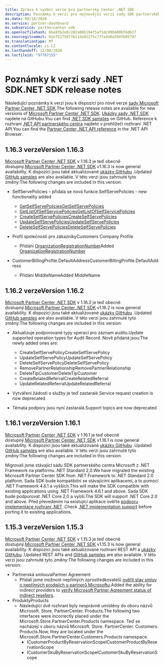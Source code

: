 ```yaml
---
title: Zpráva k vydání verze pro partnerský Center .NET SDK
description: Poznámky k verzi pro nejnovější verzi sady SDK partnerského centra .NET.
ms.date: 09/18/2020
ms.service: partner-dashboard
ms.subservice: partnercenter-sdk
ms.openlocfilehash: 6be8f62e0c202a00b194f5af1dc8904006f8d637
ms.sourcegitcommit: 01e75175077611da92175c777a440a594fb05797
ms.translationtype: MT
ms.contentlocale: cs-CZ
ms.lasthandoff: 12/08/2020
ms.locfileid: "97767155"
---
```

# <a name="net-sdk-release-notes"></a><span data-ttu-id="d9012-103">Poznámky k verzi sady .NET SDK</span><span class="sxs-lookup"><span data-stu-id="d9012-103">.NET SDK release notes</span></span>

<span data-ttu-id="d9012-104">Následující poznámky k verzi jsou k dispozici pro nové verze [sady Microsoft Partner Center .NET SDK](https://www.nuget.org/packages/Microsoft.Store.PartnerCenter).</span><span class="sxs-lookup"><span data-stu-id="d9012-104">The following release notes are available for new versions of [Microsoft Partner Center .NET SDK](https://www.nuget.org/packages/Microsoft.Store.PartnerCenter).</span></span> <span data-ttu-id="d9012-105">[Ukázky sady .NET SDK](https://github.com/Microsoft/Partner-Center-DotNet-Samples) najdete na GitHubu.</span><span class="sxs-lookup"><span data-stu-id="d9012-105">You can find [.NET SDK samples](https://github.com/Microsoft/Partner-Center-DotNet-Samples) on GitHub.</span></span> <span data-ttu-id="d9012-106">Reference k rozhraní [.NET API partnerského centra](/dotnet/api/?view=partnercenter-dotnet-latest&preserve-view=true) najdete v prohlížeči rozhraní .NET API.</span><span class="sxs-lookup"><span data-stu-id="d9012-106">You can find the [Partner Center .NET API reference](/dotnet/api/?view=partnercenter-dotnet-latest&preserve-view=true) in the .NET API Browser.</span></span>

## <a name="version-1163"></a><span data-ttu-id="d9012-107">1.16.3 verze</span><span class="sxs-lookup"><span data-stu-id="d9012-107">Version 1.16.3</span></span>

<span data-ttu-id="d9012-108">[Microsoft Partner Center .NET SDK](https://www.nuget.org/packages/Microsoft.Store.PartnerCenter/1.16.3) v 1.16.3 je teď obecně dostupný.</span><span class="sxs-lookup"><span data-stu-id="d9012-108">[Microsoft Partner Center .NET SDK](https://www.nuget.org/packages/Microsoft.Store.PartnerCenter/1.16.3) v1.16.3 is now general availability.</span></span> <span data-ttu-id="d9012-109">K dispozici jsou také aktualizované [ukázky GitHubu](https://github.com/Microsoft/Partner-Center-DotNet-Samples) .</span><span class="sxs-lookup"><span data-stu-id="d9012-109">Updated [GitHub samples](https://github.com/Microsoft/Partner-Center-DotNet-Samples) are also available.</span></span> <span data-ttu-id="d9012-110">V této verzi jsou zahrnuté tyto změny:</span><span class="sxs-lookup"><span data-stu-id="d9012-110">The following changes are included in this version:</span></span>

* <span data-ttu-id="d9012-111">SelfServePolicies – přidala se nová funkce.</span><span class="sxs-lookup"><span data-stu-id="d9012-111">SelfServePolicies - new functionality added</span></span>
  * [<span data-ttu-id="d9012-112">GetSelfServePolicies</span><span class="sxs-lookup"><span data-stu-id="d9012-112">GetSelfServePolicies</span></span>](get-a-self-serve-policy-by-id.md)
  * [<span data-ttu-id="d9012-113">GetListOfSelfServicePolicies</span><span class="sxs-lookup"><span data-stu-id="d9012-113">GetListOfSelfServicePolicies</span></span>](get-a-list-of-self-serve-policies.md)
  * [<span data-ttu-id="d9012-114">CreateSelfServePolicies</span><span class="sxs-lookup"><span data-stu-id="d9012-114">CreateSelfServePolicies</span></span>](create-a-self-serve-policy.md)
  * [<span data-ttu-id="d9012-115">UpdateSelfServePolicies</span><span class="sxs-lookup"><span data-stu-id="d9012-115">UpdateSelfServePolicies</span></span>](update-a-self-serve-policy.md)
  * [<span data-ttu-id="d9012-116">DeleteSelfServePolicies</span><span class="sxs-lookup"><span data-stu-id="d9012-116">DeleteSelfServePolicies</span></span>](delete-a-self-serve-policy.md)

* <span data-ttu-id="d9012-117">Profil společnosti pro zákazníky</span><span class="sxs-lookup"><span data-stu-id="d9012-117">Customers Company Profile</span></span>
  * <span data-ttu-id="d9012-118">Přidání [OrganizationRegistrationNumber](create-a-customer.md)</span><span class="sxs-lookup"><span data-stu-id="d9012-118">Added [OrganizationRegistrationNumber](create-a-customer.md)</span></span>

* <span data-ttu-id="d9012-119">CustomerBillingProfile.DefaultAddress</span><span class="sxs-lookup"><span data-stu-id="d9012-119">CustomerBillingProfile.DefaultAddress</span></span>
  * <span data-ttu-id="d9012-120">Přidání MiddleName</span><span class="sxs-lookup"><span data-stu-id="d9012-120">Added MiddleName</span></span>

## <a name="version-1162"></a><span data-ttu-id="d9012-121">1.16.2 verze</span><span class="sxs-lookup"><span data-stu-id="d9012-121">Version 1.16.2</span></span>

<span data-ttu-id="d9012-122">[Microsoft Partner Center .NET SDK](https://www.nuget.org/packages/Microsoft.Store.PartnerCenter/1.16.2) v 1.16.2 je teď obecně dostupný.</span><span class="sxs-lookup"><span data-stu-id="d9012-122">[Microsoft Partner Center .NET SDK](https://www.nuget.org/packages/Microsoft.Store.PartnerCenter/1.16.2) v1.16.2 is now general availability.</span></span> <span data-ttu-id="d9012-123">K dispozici jsou také aktualizované [ukázky GitHubu](https://github.com/Microsoft/Partner-Center-DotNet-Samples) .</span><span class="sxs-lookup"><span data-stu-id="d9012-123">Updated [GitHub samples](https://github.com/Microsoft/Partner-Center-DotNet-Samples) are also available.</span></span> <span data-ttu-id="d9012-124">V této verzi jsou zahrnuté tyto změny:</span><span class="sxs-lookup"><span data-stu-id="d9012-124">The following changes are included in this version:</span></span>

* <span data-ttu-id="d9012-125">Aktualizuje podporované typy operací pro záznam auditu.</span><span class="sxs-lookup"><span data-stu-id="d9012-125">Update supported operation types for Audit Record.</span></span> <span data-ttu-id="d9012-126">Nově přidaná jsou:</span><span class="sxs-lookup"><span data-stu-id="d9012-126">The newly added ones are:</span></span>
  * <span data-ttu-id="d9012-127">CreateSelfServePolicy</span><span class="sxs-lookup"><span data-stu-id="d9012-127">CreateSelfServePolicy</span></span>
  * <span data-ttu-id="d9012-128">UpdateSelfServePolicy</span><span class="sxs-lookup"><span data-stu-id="d9012-128">UpdateSelfServePolicy</span></span>
  * <span data-ttu-id="d9012-129">DeleteSelfServePolicy</span><span class="sxs-lookup"><span data-stu-id="d9012-129">DeleteSelfServePolicy</span></span>
  * <span data-ttu-id="d9012-130">RemovePartnerRelationship</span><span class="sxs-lookup"><span data-stu-id="d9012-130">RemovePartnerRelationship</span></span>
  * <span data-ttu-id="d9012-131">DeleteTipCustomer</span><span class="sxs-lookup"><span data-stu-id="d9012-131">DeleteTipCustomer</span></span>
  * <span data-ttu-id="d9012-132">CreateRelatedReferral</span><span class="sxs-lookup"><span data-stu-id="d9012-132">CreateRelatedReferral</span></span>
  * <span data-ttu-id="d9012-133">UpdateRelatedReferral</span><span class="sxs-lookup"><span data-stu-id="d9012-133">UpdateRelatedReferral</span></span>

* <span data-ttu-id="d9012-134">Vytváření žádosti o služby je teď zastaralé.</span><span class="sxs-lookup"><span data-stu-id="d9012-134">Service request creation is now deprecated</span></span>
* <span data-ttu-id="d9012-135">Témata podpory jsou nyní zastaralá.</span><span class="sxs-lookup"><span data-stu-id="d9012-135">Support topics are now deprecated</span></span>


## <a name="version-1161"></a><span data-ttu-id="d9012-136">1.16.1 verze</span><span class="sxs-lookup"><span data-stu-id="d9012-136">Version 1.16.1</span></span>

<span data-ttu-id="d9012-137">[Microsoft Partner Center .NET SDK](https://www.nuget.org/packages/Microsoft.Store.PartnerCenter/1.16.1) v 1.16.1 je teď obecně dostupný.</span><span class="sxs-lookup"><span data-stu-id="d9012-137">[Microsoft Partner Center .NET SDK](https://www.nuget.org/packages/Microsoft.Store.PartnerCenter/1.16.1) v1.16.1 is now general availability.</span></span> <span data-ttu-id="d9012-138">K dispozici jsou také aktualizované [ukázky GitHubu](https://github.com/Microsoft/Partner-Center-DotNet-Samples) .</span><span class="sxs-lookup"><span data-stu-id="d9012-138">Updated [GitHub samples](https://github.com/Microsoft/Partner-Center-DotNet-Samples) are also available.</span></span> <span data-ttu-id="d9012-139">V této verzi jsou zahrnuté tyto změny:</span><span class="sxs-lookup"><span data-stu-id="d9012-139">The following changes are included in this version:</span></span>

<span data-ttu-id="d9012-140">Migrovali jsme stávající sadu SDK partnerského centra Microsoft z .NET Framework na platformu .NET Standard 2,0.</span><span class="sxs-lookup"><span data-stu-id="d9012-140">We have migrated the existing Microsoft Partner Center SDK from .NET Framework to .NET Standard 2.0 platform.</span></span> <span data-ttu-id="d9012-141">Sada SDK bude kompatibilní se stávajícími aplikacemi, a to pomocí .NET Framework 4.6.1 a vyšších.</span><span class="sxs-lookup"><span data-stu-id="d9012-141">This will make the SDK compatible with existing applications using .NET Framework 4.6.1 and above.</span></span> <span data-ttu-id="d9012-142">Sada SDK bude podporovat .NET Core 2,0 a vyšší.</span><span class="sxs-lookup"><span data-stu-id="d9012-142">The SDK will support .NET Core 2.0 and above.</span></span> <span data-ttu-id="d9012-143">Před převedením na existující aplikace ověřte [podporu implementace rozhraní .NET](/dotnet/standard/net-standard) .</span><span class="sxs-lookup"><span data-stu-id="d9012-143">Check [.NET implementation support](/dotnet/standard/net-standard) before porting it to existing applications.</span></span>   


## <a name="version-1153"></a><span data-ttu-id="d9012-144">1.15.3 verze</span><span class="sxs-lookup"><span data-stu-id="d9012-144">Version 1.15.3</span></span>
<span data-ttu-id="d9012-145">[Microsoft Partner Center .NET SDK](https://www.nuget.org/packages/Microsoft.Store.PartnerCenter/1.15.3) v 1.15.3 je teď obecně dostupný.</span><span class="sxs-lookup"><span data-stu-id="d9012-145">[Microsoft Partner Center .NET SDK](https://www.nuget.org/packages/Microsoft.Store.PartnerCenter/1.15.3) v1.15.3 is now general availability.</span></span> <span data-ttu-id="d9012-146">K dispozici jsou také aktualizované rozhraní REST API a [ukázky GitHubu](https://github.com/Microsoft/Partner-Center-DotNet-Samples) .</span><span class="sxs-lookup"><span data-stu-id="d9012-146">Updated REST APIs and [GitHub samples](https://github.com/Microsoft/Partner-Center-DotNet-Samples) are also available.</span></span> <span data-ttu-id="d9012-147">V této verzi jsou zahrnuté tyto změny:</span><span class="sxs-lookup"><span data-stu-id="d9012-147">The following changes are included in this version:</span></span>

* <span data-ttu-id="d9012-148">Partnerská smlouva</span><span class="sxs-lookup"><span data-stu-id="d9012-148">Partner Agreement</span></span>
  * <span data-ttu-id="d9012-149">Přidali jsme možnost nepřímých zprostředkovatelů [ověřit stav smluv o nepřímých prodejích u partnerů Microsoftu](verify-indirect-reseller-mpa-status.md).</span><span class="sxs-lookup"><span data-stu-id="d9012-149">Added the ability for indirect providers to [verify Microsoft Partner Agreement status of indirect resellers](verify-indirect-reseller-mpa-status.md).</span></span>
* <span data-ttu-id="d9012-150">Produkty</span><span class="sxs-lookup"><span data-stu-id="d9012-150">Products</span></span>
  * <span data-ttu-id="d9012-151">Následující dvě rozhraní byly nesprávně umístěny do oboru názvů Microsoft. Store. PartnerCenter. Products.</span><span class="sxs-lookup"><span data-stu-id="d9012-151">The following two interfaces were incorrectly placed under the Microsoft.Store.PartnerCenter.Products namespace.</span></span> <span data-ttu-id="d9012-152">Teď se nacházejí v oboru názvů Microsoft. Store. PartnerCenter. Customers. Products.</span><span class="sxs-lookup"><span data-stu-id="d9012-152">Now, they are located under the Microsoft.Store.PartnerCenter.Customers.Products namespace.</span></span>
    * <span data-ttu-id="d9012-153">ICustomerProductByReservationScope</span><span class="sxs-lookup"><span data-stu-id="d9012-153">ICustomerProductByReservationScope</span></span>
    * <span data-ttu-id="d9012-154">ICustomerSkuByReservationScope</span><span class="sxs-lookup"><span data-stu-id="d9012-154">ICustomerSkuByReservationScope</span></span>
